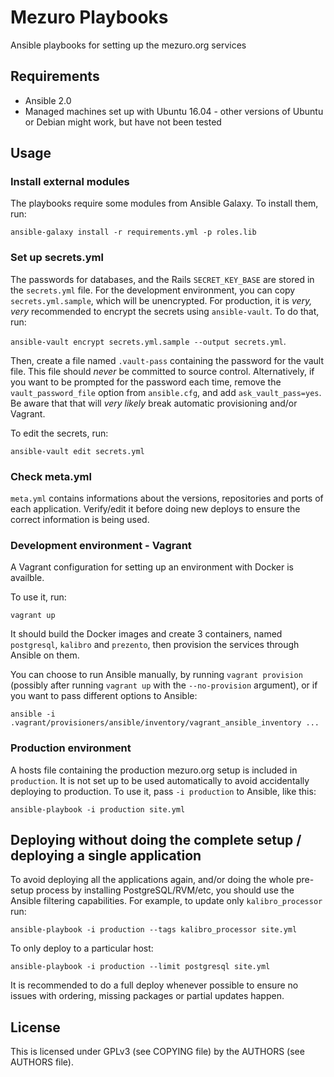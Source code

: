 # Mezuro Playbooks

Ansible playbooks for setting up the mezuro.org services

## Requirements

* Ansible 2.0
* Managed machines set up with Ubuntu 16.04 - other versions of Ubuntu or Debian
  might work, but have not been tested

## Usage

### Install external modules

The playbooks require some modules from Ansible Galaxy. To install them, run:

`ansible-galaxy install -r requirements.yml -p roles.lib`

### Set up secrets.yml

The passwords for databases, and the Rails `SECRET_KEY_BASE` are stored in the
`secrets.yml` file. For the development environment, you can copy `secrets.yml.sample`,
which will be unencrypted. For production, it is *very, very* recommended to encrypt
the secrets using `ansible-vault`. To do that, run:

`ansible-vault encrypt secrets.yml.sample --output secrets.yml`.

Then, create a file named `.vault-pass` containing the password for the vault file.
This file should *never* be committed to source control. Alternatively, if you want
to be prompted for the password each time, remove the `vault_password_file` option
from `ansible.cfg`, and add `ask_vault_pass=yes`. Be aware that that will *very likely*
break automatic provisioning and/or Vagrant.

To edit the secrets, run:

`ansible-vault edit secrets.yml`

### Check meta.yml

`meta.yml` contains informations about the versions, repositories and ports of
each application. Verify/edit it before doing new deploys to ensure the correct
information is being used.

### Development environment - Vagrant

A Vagrant configuration for setting up an environment with Docker is availble.

To use it, run:

`vagrant up`

It should build the Docker images and create 3 containers, named `postgresql`,
`kalibro` and `prezento`, then provision the services through Ansible on them.

You can choose to run Ansible manually, by running `vagrant provision` (possibly 
after running `vagrant up` with the `--no-provision` argument), or if you
want to pass different options to Ansible:

`ansible -i .vagrant/provisioners/ansible/inventory/vagrant_ansible_inventory ...`


### Production environment

A hosts file containing the production mezuro.org setup is included in `production`.
It is not set up to be used automatically to avoid accidentally deploying to production.
To use it, pass `-i production` to Ansible, like this:

`ansible-playbook -i production site.yml`

## Deploying without doing the complete setup / deploying a single application

To avoid deploying all the applications again, and/or doing the whole pre-setup
process by installing PostgreSQL/RVM/etc, you should use the Ansible filtering 
capabilities. For example, to update only `kalibro_processor` run:

`ansible-playbook -i production --tags kalibro_processor site.yml`

To only deploy to a particular host:

`ansible-playbook -i production --limit postgresql site.yml`

It is recommended to do a full deploy whenever possible to ensure no issues with
ordering, missing packages or partial updates happen.

## License

This is licensed under GPLv3 (see COPYING file) by the AUTHORS (see AUTHORS file).
